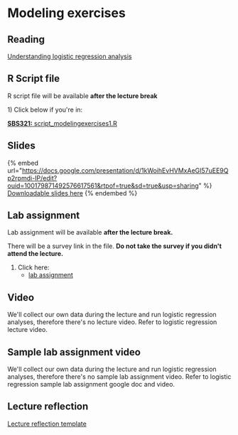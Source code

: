 # Modeling exercises

## Reading

[Understanding logistic regression analysis](https://drive.google.com/open?id=1avS7fM-15CZl8Qy1nOv2fcxE0aDE0_xn\&usp=drive_fs)

## R Script file

R script file will be available **after the lecture break**

1\) Click below if you're in:&#x20;

[**SBS321:** script\_modelingexercises1.R](https://drive.google.com/file/d/1_hwhZ5Ayd9IYCtthpHfrS9MddEnHGrCg/view?usp=sharing)&#x20;

## Slides

{% embed url="https://docs.google.com/presentation/d/1kWoihEvHVMxAeGI57uEE9Qp2rpmdi-IP/edit?ouid=100179871492576617561&rtpof=true&sd=true&usp=sharing" %}
[Downloadable slides here](https://docs.google.com/presentation/d/1kWoihEvHVMxAeGI57uEE9Qp2rpmdi-IP/edit?usp=sharing\&ouid=100179871492576617561\&rtpof=true\&sd=true)
{% endembed %}

## Lab assignment

Lab assignment will be available **after the lecture break.**&#x20;

There will be a survey link in the file. **Do not take the survey if you didn't attend the lecture.**

1. Click here:
   * [lab assignment ](https://docs.google.com/document/d/1_gqecHP0YBIsCD7kzS_-tjJ0LsV0E3SR/edit?usp=sharing\&ouid=100179871492576617561\&rtpof=true\&sd=true)

## Video

We'll collect our own data during the lecture and run logistic regression analyses, therefore there's no lecture video. Refer to logistic regression lecture video.

## Sample lab assignment video

We'll collect our own data during the lecture and run logistic regression analyses, therefore there's no sample lab assignment video. Refer to logistic regression sample lab assignment google doc and video.

## Lecture reflection

[Lecture reflection template](https://docs.google.com/document/d/1Zlirg4bQIfhP5gAasR1nJYrKZYKQa2mw?rtpof=true\&usp=drive_fs)
